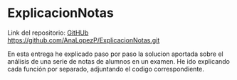# ExplicacionNotas

Link del repositorio:
[GitHUb](https://github.com/AnaLopezP/ExplicacionNotas.git)
https://github.com/AnaLopezP/ExplicacionNotas.git

En esta entrega he explicado paso por paso la solucion aportada sobre el análisis de una serie de notas de alumnos en un examen. He ido explicando cada función por separado, adjuntando el codigo correspondiente.

